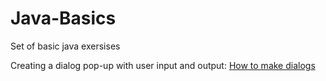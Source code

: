 # Java-Basics

Set of basic java exersises

Creating a dialog pop-up with user input and output:
[How to make dialogs](https://docs.oracle.com/javase/tutorial/uiswing/components/dialog.html)
